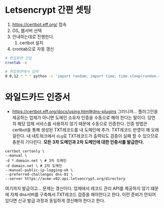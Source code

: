 <!-- TITLE: Let's Encrypt -->
<!-- SUBTITLE: Let's Encrypt, Https, TLS -->

# Letsencrypt 간편 셋팅
1.  https://certbot.eff.org/ 접속
1.  OS, 웹서버 선택
1.  안내하는데로 진행한다.
	1.  certbot 설치
1.  crontab으로 자동 갱신
```sh
# 편집화면 진입
crontab -e 

# 편집화면에서 입력
0 0,12 * * * python -c 'import random; import time; time.sleep(random.random() * 3600)' && certbot renew
```

# 와일드카드 인증서 
* https://certbot.eff.org/docs/using.html#dns-plugins
그러니까... 플러그인을 제공하는 업체가 아니면 도메인 소유자 인증을 수동으로 해야 한다는 말이다.
당연히 해당 업체 서비스를 사용하지 않기 때문에 수동으로 인증한다.
인증 방법은 certbot을 통해 생성된 TXT레코드를 내 도메인에 추가.
TXT레코드 반영이 꽤 오래 걸린다. 내 네트워크에서 `dig`로 TXT레코드가 출력되도 검증이 실패 할 수 있으므로 충분히 기다린다.
	**모든 3차 도메인과 2차 도메인에 대한 인증서를 발급한다.**
```
certbot certonly \
--manual \
-d *.domain.net \ # 3차 도메인
-d domain.net \ # 2차 도메인
--manual-public-ip-logging-ok \
--preferred-challenges dns-01 \
--server https://acme-v02.api.letsencrypt.org/directory
```

여기까지 발급이고... 문제는 갱신이다. 
업체에서 레코드 관리 API를 제공하지 않기 떄문에 자체 dns서버를 구축해서 TXT레코드 검증을 해야한다고 한다.
이런 준비가 안되어 있다면 신규 발급 과정과 동일하게 갱신해야 한다고 한다.
